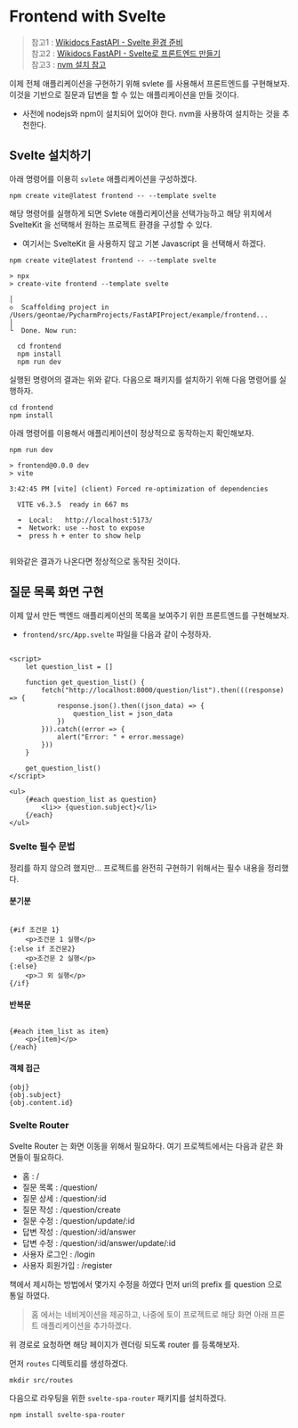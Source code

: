 # Frontend with Svelte

> 참고1 : [Wikidocs FastAPI - Svelte 환경 준비](https://wikidocs.net/175833)<br/>
> 참고2 : [Wikidocs FastAPI - Svelte로 프론트엔드 만들기](https://wikidocs.net/176328)<br/>
> 참고3 : [nvm 설치 참고](https://sukvvon.tistory.com/69)

이제 전체 애플리케이션을 구현하기 위해 svlete 를 사용해서 프론트엔드를 구현해보자. 이것을 기반으로 질문과 답변을 할 수 있는 애플리케이션을 만들 것이다.

- 사전에 nodejs와 npm이 설치되어 있어야 한다. nvm을 사용하여 설치하는 것을 추천한다.

## Svelte 설치하기

아래 명령어를 이용히 `svlete` 애플리케이션을 구성하겠다.

```shell
npm create vite@latest frontend -- --template svelte 
```

해당 명령어를 실행하게 되면 Svlete 애플리케이션을 선택가능하고 해당 위치에서 SvelteKit 을 선택해서 원하는 프로젝트 환경을 구성할 수 있다.

- 여기서는 SvelteKit 을 사용하지 않고 기본 Javascript 을 선택해서 하겠다.

```shell
npm create vite@latest frontend -- --template svelte 

> npx
> create-vite frontend --template svelte

│
◇  Scaffolding project in /Users/geontae/PycharmProjects/FastAPIProject/example/frontend...
│
└  Done. Now run:

  cd frontend
  npm install
  npm run dev
```

실행된 명령어의 결과는 위와 같다. 다음으로 패키지를 설치하기 위해 다음 명령어를 실행하자.

```shell
cd frontend
npm install
```

아래 명령어를 이용해서 애플리케이션이 정상적으로 동작하는지 확인해보자.

```shell
npm run dev

> frontend@0.0.0 dev
> vite

3:42:45 PM [vite] (client) Forced re-optimization of dependencies

  VITE v6.3.5  ready in 667 ms

  ➜  Local:   http://localhost:5173/
  ➜  Network: use --host to expose
  ➜  press h + enter to show help


```

위와같은 결과가 나온다면 정상적으로 동작된 것이다.

## 질문 목록 화면 구현

이제 앞서 만든 백엔드 애플리케이션의 목록을 보여주기 위한 프론트엔드를 구현해보자.

- `frontend/src/App.svelte` 파일을 다음과 같이 수정하자.

```sveltehtml

<script>
    let question_list = []

    function get_question_list() {
        fetch("http://localhost:8000/question/list").then(((response) => {
            response.json().then((json_data) => {
                question_list = json_data
            })
        })).catch((error => {
            alert("Error: " + error.message)
        }))
    }

    get_question_list()
</script>

<ul>
    {#each question_list as question}
        <li>> {question.subject}</li>
    {/each}
</ul>
```

### Svelte 필수 문법

정리를 하지 않으려 했지만... 프로젝트를 완전히 구현하기 위해서는 필수 내용을 정리했다.

#### 분기분

```sveltehtml

{#if 조건문 1}
    <p>조건문 1 실행</p>
{:else if 조건문2}
    <p>조건문 2 실행</p>
{:else}
    <p>그 외 실행</p>
{/if}
```

#### 반복문

```sveltehtml

{#each item_list as item}
    <p>{item}</p>
{/each}
```

#### 객체 접근

```sveltehtml
{obj}
{obj.subject}
{obj.content.id}
```

### Svelte Router

Svelte Router 는 화면 이동을 위해서 필요하다. 여기 프로젝트에서는 다음과 같은 화면들이 필요하다.

- 홈 : /
- 질문 목록 : /question/
- 질문 상세 : /question/:id
- 질문 작성 : /question/create
- 질문 수정 : /question/update/:id
- 답변 작성 : /question/:id/answer
- 답변 수정 : /question/:id/answer/update/:id
- 사용자 로그인 : /login
- 사용자 회원가입 : /register

책에서 제시하는 방법에서 몇가지 수정을 하였다 먼저 uri의 prefix 를 question 으로 통일 하였다.

> 홈 에서는 네비게이션을 제공하고, 나중에 토이 프로젝트로 해당 화면 아래 프론트 애플리케이션을 추가하겠다.

위 경로로 요청하면 해당 페이지가 렌더링 되도록 router 를 등록해보자.

먼저 `routes` 디렉토리를 생성하겠다.

```shell 
mkdir src/routes
```

다음으로 라우팅을 위한 `svelte-spa-router` 패키지를 설치하겠다.

```shell
npm install svelte-spa-router
```

